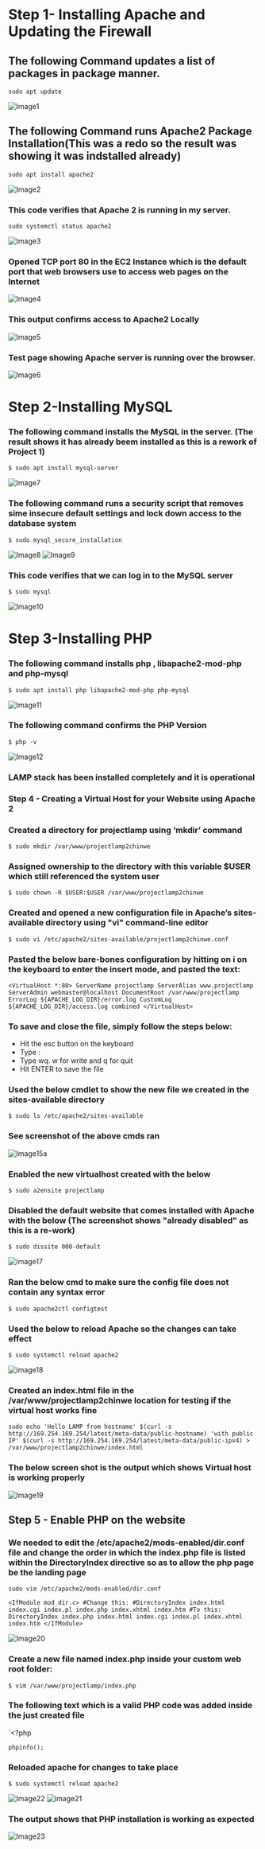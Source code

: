 # Step 1- Installing Apache and Updating the Firewall
## The following Command updates a list of packages in package manner.

`sudo apt update`

![Image1](./Images/Image1.PNG)

## The following Command runs Apache2 Package Installation(This was a redo so the result was showing it was indstalled already)

`sudo apt install apache2`

![Image2](./Images/Image2.PNG)

### This code verifies that Apache 2 is running in my server.

`sudo systemctl status apache2`

![Image3](./Images/Image3.PNG)

### Opened TCP port 80 in the EC2 Instance which is the default port that web browsers use to access web pages on the Internet

![Image4](./Images/Image4.PNG)


### This output confirms access to Apache2 Locally

![Image5](./Images/Image5.PNG)

### Test page showing Apache server is running over the browser.

![Image6](./Images/Image6.PNG)

# Step 2-Installing MySQL
### The following command installs the MySQL in the server. (The result shows it has already beem installed as this is a rework of Project 1)

`$ sudo apt install mysql-server`

![Image7](./Images/Image7.PNG)

### The following command runs a security script that removes sime insecure default settings and lock down access to the database system

`$ sudo mysql_secure_installation`

![Image8](./Images/Image8.PNG)
![Image9](./Images/Image9.PNG)

### This code verifies that we can log in to the MySQL server

`$ sudo mysql`

![Image10](./Images/image10.PNG)

# Step 3-Installing PHP

### The following command installs php , libapache2-mod-php and php-mysql

`$ sudo apt install php libapache2-mod-php php-mysql`

![Image11](./Images/image11.PNG)

### The following command confirms the PHP Version

`$ php -v`

![Image12](./Images/Image12.PNG)

### LAMP stack has been installed completely and it is operational

### Step 4 - Creating a Virtual Host for your Website using Apache 2

### Created a directory for projectlamp using ‘mkdir’ command

`$ sudo mkdir /var/www/projectlamp2chinwe`

### Assigned ownership to the directory with this variable $USER which still referenced the system user

`$ sudo chown -R $USER:$USER /var/www/projectlamp2chinwe`

### Created and opened a new configuration file in Apache’s sites-available directory using "vi" command-line editor

`$ sudo vi /etc/apache2/sites-available/projectlamp2chinwe.conf`

### Pasted the below bare-bones configuration by hitting on i on the keyboard to enter the insert mode, and pasted the text:

`<VirtualHost *:80>
    ServerName projectlamp
    ServerAlias www.projectlamp 
    ServerAdmin webmaster@localhost
    DocumentRoot /var/www/projectlamp
    ErrorLog ${APACHE_LOG_DIR}/error.log
    CustomLog ${APACHE_LOG_DIR}/access.log combined
</VirtualHost>`

### To save and close the file, simply follow the steps below:
- Hit the esc button on the keyboard
- Type :
- Type wq. w for write and q for quit
- Hit ENTER to save the file

### Used the below cmdlet to show the new file we created in the sites-available directory

`$ sudo ls /etc/apache2/sites-available`

### See screenshot of the above cmds ran

![Image15a](./Images/Image15a.PNG)

### Enabled the new virtualhost created with the below

`$ sudo a2ensite projectlamp`

### Disabled the default website that comes installed with Apache with the below (The screenshot shows "already disabled" as this is a re-work)

`$ sudo dissite 000-default`

![image17](./Images/image17.PNG)

### Ran the below cmd to make sure the config file does not contain any syntax error

`$ sudo apache2ctl configtest`

### Used the below to reload Apache so the changes can take effect

`$ sudo systemctl reload apache2`

![image18](./Images/image18.PNG)

### Created an index.html file in the /var/www/projectlamp2chinwe location for testing if the virtual host works fine

`sudo echo 'Hello LAMP from hostname' $(curl -s http://169.254.169.254/latest/meta-data/public-hostname) 'with public IP' $(curl -s http://169.254.169.254/latest/meta-data/public-ipv4) > /var/www/projectlamp2chinwe/index.html`

### The below screen shot is the output which shows Virtual host is working properly

![Image19](./Images/Image19.PNG)

## Step 5 - Enable PHP on the website

### We needed to edit the /etc/apache2/mods-enabled/dir.conf file and change the order in which the index.php file is listed within the DirectoryIndex directive so as to allow the php page be the landing page

`sudo vim /etc/apache2/mods-enabled/dir.conf`

`<IfModule mod_dir.c>
        #Change this:
        #DirectoryIndex index.html index.cgi index.pl index.php index.xhtml index.htm
        #To this:
        DirectoryIndex index.php index.html index.cgi index.pl index.xhtml index.htm
</IfModule>`

![Image20](./Images/Image20.PNG)

### Create a new file named index.php inside your custom web root folder:

`$ vim /var/www/projectlamp/index.php`

### The following text which is a valid PHP code was added inside the just created file

`<?php

`phpinfo();`

### Reloaded apache for changes to take place

`$ sudo systemctl reload apache2`

![Image22](./Images/Image22.PNG)
![image21](./Images/image21.PNG)

### The output shows that PHP installation is working as expected

![Image23](./Images/Image23.PNG)